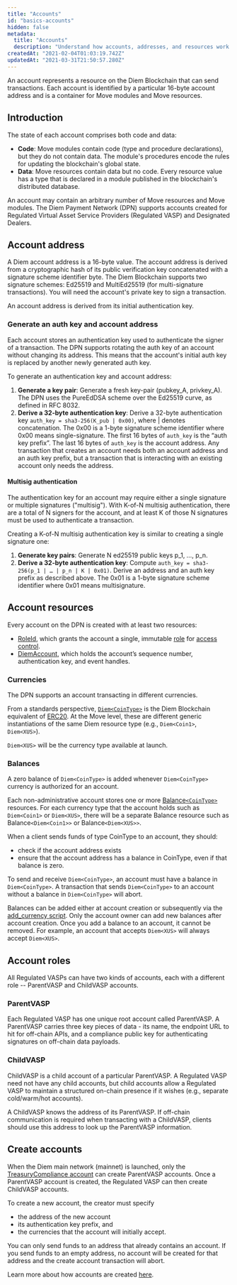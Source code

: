 ```yaml
---
title: "Accounts"
id: "basics-accounts"
hidden: false
metadata: 
  title: "Accounts"
  description: "Understand how accounts, addresses, and resources work in the Diem Payment Network."
createdAt: "2021-02-04T01:03:19.742Z"
updatedAt: "2021-03-31T21:50:57.280Z"
---
```

An account represents a resource on the Diem Blockchain that can send transactions. Each account is identified by a particular 16-byte account address and is a container for Move modules and Move resources. 

## Introduction

The state of each account comprises both code and data:

- **Code**: Move modules contain code (type and procedure declarations), but they do not contain data. The module's procedures encode the rules for updating the blockchain's global state.
- **Data**: Move resources contain data but no code. Every resource value has a type that is declared in a module published in the blockchain's distributed database.

An account may contain an arbitrary number of Move resources and Move modules. The Diem Payment Network (DPN) supports accounts created for Regulated Virtual Asset Service Providers (<Glossary>Regulated VASP</Glossary>) and Designated Dealers.

## Account address

A Diem account address is a 16-byte value. The account address is derived from a cryptographic hash of its public verification key concatenated with a signature scheme identifier byte. The Diem Blockchain supports two signature schemes: <Glossary>Ed25519</Glossary> and MultiEd25519 (for multi-signature transactions). You will need the account's private key to sign a transaction.

An account address is derived from its initial authentication key. 

### Generate an auth key and account address
Each account stores an authentication key used to authenticate the signer of a transaction. The DPN supports rotating the auth key of an account without changing its address. This means that the account's initial auth key is replaced by another newly generated auth key. 

To generate an authentication key and account address:

1. **Generate a key pair**: Generate a fresh key-pair (pubkey_A, privkey_A). The DPN uses the PureEdDSA scheme over the Ed25519 curve, as defined in RFC 8032.
2. **Derive a 32-byte authentication key**: Derive a 32-byte authentication key `auth_key = sha3-256(K_pub | 0x00)`, where | denotes concatenation. The 0x00 is a 1-byte signature scheme identifier where 0x00 means single-signature. The first 16 bytes of `auth_key` is the “auth key prefix”. The last 16 bytes of `auth_key` is the account address. Any transaction that creates an account needs both an account address and an auth key prefix, but a transaction that is interacting with an existing account only needs the address.

#### Multisig authentication
The authentication key for an account may require either a single signature or multiple signatures ("multisig"). With K-of-N multisig authentication, there are a total of N signers for the account, and at least K of those N signatures must be used to authenticate a transaction. 

Creating a K-of-N multisig authentication key is similar to creating a single signature one:
1. **Generate key pairs**: Generate N ed25519 public keys p_1, …, p_n.
2. **Derive a 32-byte authentication key**: Compute `auth_key = sha3-256(p_1 | … | p_n | K | 0x01)`. Derive an address and an auth key prefix as described above. The 0x01 is a 1-byte signature scheme identifier where 0x01 means multisignature.

## Account resources

Every account on the DPN is created with at least two resources:

* <a href="https://github.com/diem/diem/blob/main/language/diem-framework/modules/doc/Roles.md#resource-roleid" target="_blank">RoleId</a>, which grants the account a single, immutable [role](doc:basics-accounts#account-roles) for <a href="https://github.com/diem/dip/blob/main/dips/dip-2.md" target="_blank">access control</a>.
* <a href="https://github.com/diem/diem/blob/main/language/diem-framework/modules/doc/DiemAccount.md#resource-diemaccount" target="_blank">DiemAccount</a>, which holds the account’s <Glossary>sequence number</Glossary>, authentication key, and event handles.

### Currencies

The DPN supports an account transacting in different currencies. 

From a standards perspective, <a href="https://github.com/diem/diem/blob/main/language/diem-framework/modules/doc/Diem.md#resource-diem" target="_blank">`Diem<CoinType>`</a> is the Diem Blockchain equivalent of <a href="https://eips.ethereum.org/EIPS/eip-20" target="_blank">ERC20</a>. At the Move level, these are different generic instantiations of the same Diem resource type (e.g., `Diem<Coin1>`, `Diem<XUS>`).

`Diem<XUS>` will be the currency type available at launch.

### Balances

A zero balance of `Diem<CoinType>` is added whenever `Diem<CoinType>` currency is authorized for an account.

Each non-administrative account stores one or more <a href="https://github.com/diem/diem/blob/main/language/diem-framework/modules/doc/DiemAccount.md#resource-balance" target="_blank">Balance`<CoinType>`</a> resources. For each currency type that the account holds such as `Diem<Coin1>` or `Diem<XUS>`, there will be a separate Balance resource such as Balance`<Diem<Coin1>>` or Balance`<Diem<XUS>>`.

When a client sends funds of type CoinType to an account, they should:
* check if the account address exists
* ensure that the account address has a balance in CoinType, even if that balance is zero. 

To send and receive `Diem<CoinType>`, an account must have a balance in `Diem<CoinType>`. A transaction that sends `Diem<CoinType>` to an account without a balance in `Diem<CoinType>` will abort.

Balances can be added either at account creation or subsequently via the <a href="doc:txns-manage-accounts#add-a-currency-to-an-account" target="_blank">add_currency script</a>. Only the account owner can add new balances after account creation. Once you add a balance to an account, it cannot be removed. For example, an account that accepts `Diem<XUS>` will always accept `Diem<XUS>`.

## Account roles

All Regulated VASPs can have two kinds of accounts, each with a different role -- ParentVASP and ChildVASP accounts.

### ParentVASP
Each Regulated VASP has one unique root account called ParentVASP. A ParentVASP carries three key pieces of data - its name, the endpoint URL to hit for off-chain APIs, and a compliance public key for authenticating signatures on off-chain data payloads.

### ChildVASP
ChildVASP is a child account of a particular ParentVASP. A Regulated VASP need not have any child accounts, but child accounts allow a Regulated VASP to maintain a structured on-chain presence if it wishes (e.g., separate cold/warm/hot accounts). 

A ChildVASP knows the address of its ParentVASP. If off-chain communication is required when transacting with a ChildVASP, clients should use this address to look up the ParentVASP information.


## Create accounts

When the Diem main network (mainnet) is launched, only the <a href="https://github.com/diem/dip/blob/main/dips/dip-2.md#roles" target="_blank">TreasuryCompliance account</a> can create ParentVASP accounts. Once a ParentVASP account is created, the Regulated VASP can then create ChildVASP accounts.

To create a new account, the creator must specify
* the address of the new account 
* its authentication key prefix, and 
* the currencies that the account will initially accept. 

You can only send funds to an address that already contains an account. If you send funds to an empty address, no account will be created for that address and the create account transaction will abort.

Learn more about how accounts are created <a href="doc:txns-create-accounts-mint" target="_blank">here</a>.
